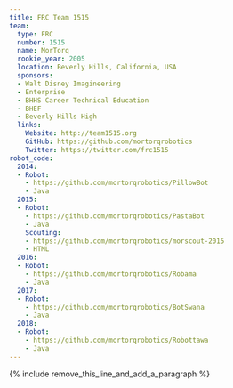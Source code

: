 ```yaml
---
title: FRC Team 1515
team:
  type: FRC
  number: 1515
  name: MorTorq
  rookie_year: 2005
  location: Beverly Hills, California, USA
  sponsors:
  - Walt Disney Imagineering
  - Enterprise
  - BHHS Career Technical Education
  - BHEF
  - Beverly Hills High
  links:
    Website: http://team1515.org
    GitHub: https://github.com/mortorqrobotics
    Twitter: https://twitter.com/frc1515
robot_code:
  2014:
  - Robot:
    - https://github.com/mortorqrobotics/PillowBot
    - Java
  2015:
  - Robot:
    - https://github.com/mortorqrobotics/PastaBot
    - Java
    Scouting:
    - https://github.com/mortorqrobotics/morscout-2015
    - HTML
  2016:
  - Robot:
    - https://github.com/mortorqrobotics/Robama
    - Java
  2017:
  - Robot:
    - https://github.com/mortorqrobotics/BotSwana
    - Java
  2018:
  - Robot:
    - https://github.com/mortorqrobotics/Robottawa
    - Java
---
```


{% include remove_this_line_and_add_a_paragraph %}